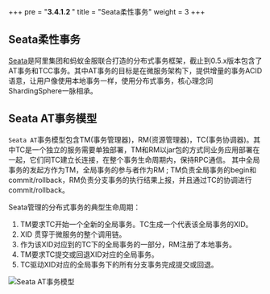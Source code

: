 +++
pre = "<b>3.4.1.2 </b>"
title = "Seata柔性事务"
weight = 3
+++

## Seata柔性事务

[Seata](https://github.com/seata/seata)是阿里集团和蚂蚁金服联合打造的分布式事务框架，截止到0.5.x版本包含了AT事务和TCC事务。其中AT事务的目标是在微服务架构下，提供增量的事务ACID语意，让用户像使用本地事务一样，使用分布式事务，核心理念同ShardingSphere一脉相承。

## Seata AT事务模型

`Seata AT`事务模型包含TM(事务管理器)，RM(资源管理器)，TC(事务协调器)。其中TC是一个独立的服务需要单独部署，TM和RM以jar包的方式同业务应用部署在一起，它们同TC建立长连接，在整个事务生命周期内，保持RPC通信。
其中全局事务的发起方作为TM，全局事务的参与者作为RM ; TM负责全局事务的begin和commit/rollback，RM负责分支事务的执行结果上报，并且通过TC的协调进行commit/rollback。

Seata管理的分布式事务的典型生命周期：

1. TM要求TC开始一个全新的全局事务。TC生成一个代表该全局事务的XID。
2. XID 贯穿于微服务的整个调用链。
3. 作为该XID对应到的TC下的全局事务的一部分，RM注册了本地事务。
4. TM要求TC提交或回退XID对应的全局事务。
5. TC驱动XID对应的全局事务下的所有分支事务完成提交或回退。

![Seata AT事务模型](https://shardingsphere.apache.org/document/current/img/transaction/seata-at-transaction.png)